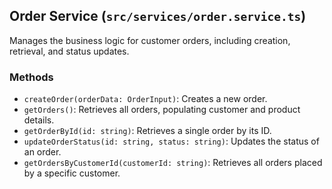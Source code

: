 ## Order Service (`src/services/order.service.ts`)

Manages the business logic for customer orders, including creation, retrieval, and status updates.

### Methods

*   `createOrder(orderData: OrderInput)`: Creates a new order.
*   `getOrders()`: Retrieves all orders, populating customer and product details.
*   `getOrderById(id: string)`: Retrieves a single order by its ID.
*   `updateOrderStatus(id: string, status: string)`: Updates the status of an order.
*   `getOrdersByCustomerId(customerId: string)`: Retrieves all orders placed by a specific customer.
